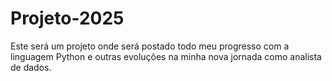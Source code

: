 # Projeto-2025
Este será um projeto onde será postado todo meu progresso com a linguagem Python e outras evoluções na minha nova jornada como analista de dados.

